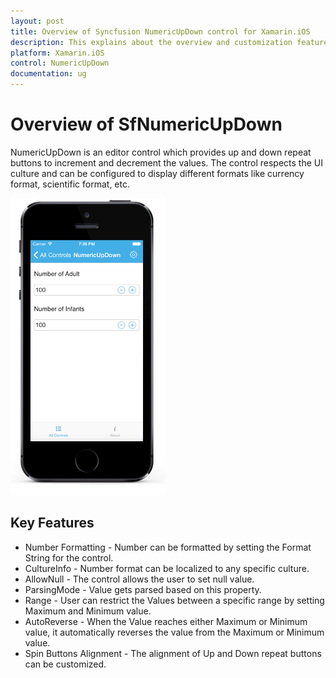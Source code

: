 ```yaml
---
layout: post
title: Overview of Syncfusion NumericUpDown control for Xamarin.iOS
description: This explains about the overview and customization features available in NumericUpDown control in Xamarin.iOS platform.
platform: Xamarin.iOS
control: NumericUpDown 
documentation: ug
---
```


# Overview of SfNumericUpDown

NumericUpDown is an editor control which provides up and down repeat buttons to increment and decrement the values. The control respects the UI culture and can be configured to display different formats like currency format, scientific format, etc.

![Display the overview of NumericUpDown ](images/overview.png)

## Key Features

* Number Formatting - Number can be formatted by setting the Format String for the control.
* CultureInfo - Number format can be localized to any specific culture.
* AllowNull - The control allows the user to set null value.
* ParsingMode - Value gets parsed based on this property.
* Range - User can restrict the Values between a specific range by setting Maximum and Minimum value.
* AutoReverse - When the Value reaches either Maximum or Minimum value, it automatically reverses the value from the Maximum or Minimum value.
* Spin Buttons Alignment - The alignment of Up and Down repeat buttons can be customized.
